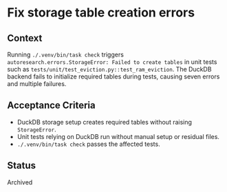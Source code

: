 # Fix storage table creation errors

## Context
Running `./.venv/bin/task check` triggers `autoresearch.errors.StorageError: Failed to create tables`
in unit tests such as `tests/unit/test_eviction.py::test_ram_eviction`. The DuckDB backend fails to
initialize required tables during tests, causing seven errors and multiple failures.

## Acceptance Criteria
- DuckDB storage setup creates required tables without raising `StorageError`.
- Unit tests relying on DuckDB run without manual setup or residual files.
- `./.venv/bin/task check` passes the affected tests.

## Status
Archived
